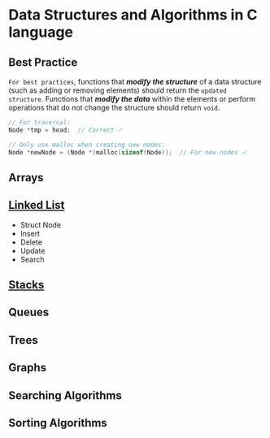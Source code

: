 # Data Structures and Algorithms in C language

## Best Practice

`For best practices`, functions that **_modify the structure_** of a data structure (such as adding or removing elements) should return the `updated structure`. Functions that **_modify the data_** within the elements or perform operations that do not change the structure should return `void`.

```c
// For traversal:
Node *tmp = head;  // Correct ✓

// Only use malloc when creating new nodes:
Node *newNode = (Node *)malloc(sizeof(Node));  // For new nodes ✓
```

## Arrays

## [Linked List](./LinkedList)

- Struct Node
- Insert
- Delete
- Update
- Search

## [Stacks](./stack/)

## Queues

## Trees

## Graphs

## Searching Algorithms

## Sorting Algorithms
